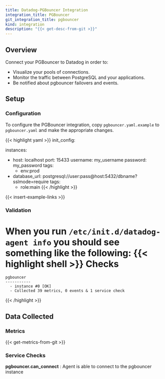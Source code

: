 ```yaml
---
title: Datadog-PGBouncer Integration
integration_title: PGBouncer
git_integration_title: pgbouncer
kind: integration
description: "{{< get-desc-from-git >}}"
---
```

## Overview

Connect your PGBouncer to Datadog in order to:

* Visualize your pools of connections.
* Monitor the traffic between PostgreSQL and your applications.
* Be notified about pgbouncer failovers and events.

## Setup
### Configuration

To configure the PGBouncer integration, copy `pgbouncer.yaml.example` to `pgbouncer.yaml` and make the appropriate changes.

{{< highlight yaml >}}
init_config:

instances:
  - host: localhost
    port: 15433
    username: my_username
    password: my_password
    tags:
      - env:prod
  - database_url: postgresql://user:pass@host:5432/dbname?sslmode=require
    tags:
      - role:main
{{< /highlight >}}

{{< insert-example-links >}}

### Validation

When you run `/etc/init.d/datadog-agent info` you should see something like the following:
{{< highlight shell >}}
Checks
======

    pgbouncer
    -----------
      - instance #0 [OK]
      - Collected 39 metrics, 0 events & 1 service check
{{< /highlight >}}

## Data Collected
### Metrics

{{< get-metrics-from-git >}}

### Service Checks

**pgbouncer.can_connect**
: Agent is able to connect to the pgbouncer instance